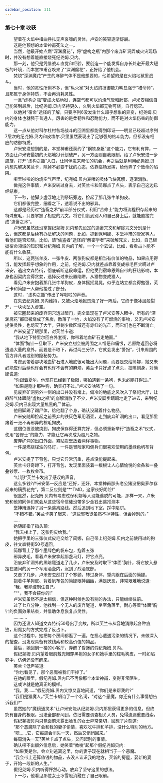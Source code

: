```yaml
---
sidebar_position: 311
---
```

### 第七十章 收获  


　　望着在火焰中扭曲挣扎无声哀嚎的灵体，卢安的笑容逐渐舒展。  
　　这是他预想的本堂神甫死法之一。  
　　当然，他最开始点燃“深渊魔花”，将“虚构之瓶”内那个废弃矿洞弄成火灾现场时，并没有想着能直接烧死纪尧姆.贝内。  
　　那一刻，他只是凭借战斗直觉和经验，要创造一个能发挥自身长处避开最大短板的环境，而本堂神甫召唤来了“深渊魔花”，正好给了他机会。  
　　焚烧“深渊魔花”产生的麻醉气体不是他想要的，他希望的是在火焰地狱里战斗。  
　　当时，他的灵性所剩不多，但“纵火家”对火焰的抵御能力明显强于“猎命师”，且那属于身体特质，不会再消耗灵性。  
　　一旦“虚构之瓶”变成火焰地狱，连空气都可以灼烧气管和肺部，卢米安相信自己能笑到最后，比纪尧姆.贝内坚持更久，久到火焰都无物可烧，自行熄灭。  
　　以他对“宿命”途径的了解，只要序列6没发生什么超乎想象的异变，纪尧姆.贝内的身体也就强于普通人，厉害的是柔韧性和忍耐能力，而不是对火焰伤害的防御能力。  
　　这一点从他对科尔杜村各场战斗的回溯里都能得到印证——明显已经超过序列7层次的纪尧姆.贝内和皮埃尔.贝里虽然表现出了足够强的格斗能力，但都没有相应的防御特质。  
　　卢米安没想到的是，本堂神甫还契约了“钢铁身躯”这个能力，它有利有弊，一方面让卢米安最初的火焰地狱计划破产，另一方面则自我限制，给了卢米安进一步周旋，打开“虚构之瓶”入口，让同伴进来帮忙的机会，再之后就是利用纪尧姆.贝内想先解决芙兰卡，除掉不必要干扰的心态，依靠临场发挥，给他弄了个致命的陷阱。  
　　噼里啪啦的灼烧空气声里，纪尧姆.贝内哀嚎的灵体飞快瓦解，逐渐消散。  
　　做完这件事情，卢米安转过身去，对芙兰卡和简娜点了点头，表示自己这边已经结束。  
　　下一秒，他脚步虚浮地走到祭坛旁边，捡起了那几张牛羊狗皮。  
　　它们都很完整，细看之下，透着说不出的邪异。  
　　这都是经历过“造畜之术”前半部分仪式，利用“苦修士”能力将流程积存起来的特殊皮毛，只要掌握了相应的咒文，将它们裹到别人和自己身上后，就能直接完成“造畜之术”。  
　　卢米安虽然还没掌握纪尧姆.贝内预先设定的造畜咒文和解除咒文分别是什么，但这都是后续有办法解决的问题，比如，抓到保利娜、本堂神甫的管家等人，看他们是否知晓，比如，请“偷盗者”途径的“解密学者”来破解咒文，比如，自己根据宿命领域的知识和对纪尧姆.贝内的了解，一个一个去试，比如，看看占卜能不能有什么收获。  
　　所以，这两张羊皮、一张牛皮、两张狗皮都是相当有价值的物品，如果应用得当，能发挥超乎想象的作用，之前，纪尧姆.贝内就差点靠着变成棕毛巨犬瞒过卢米安，逃出文森特街，彻底斩断这段命运，但他受到宿命恩赐自带的狂热影响，本身也因契约变得贪婪，选择反过来设置陷阱，从猎物变成猎人。  
　　看见卢米安抱着那几张牛羊狗皮，身体摇摇晃晃，似乎连站立都变得勉强，芙兰卡和简娜一人帮他接过了部分。  
　　这时，“虚构之瓶”传出了哗啦啦的声音。  
　　在失去纪尧姆.贝内维持，又被火焰地狱焚烧了好一阵后，它终于像冰层般裂开，一块块坠入虚空。  
　　被它圈起来的废弃洞穴透过暗门，完全呈现在了卢米安等人眼中，所有的“深渊魔花”都已被烧成了焦炭，散落了一地，火焰没有了可燃烧的事物，又无卢米安提供灵性，也熄灭了大半，只剩少数区域还有赤红的光芒，而它们也在不断消亡。  
　　卢米安望了眼那里，对芙兰卡道:  
　　“我从地下特里尔回白外套街，你带着地血矿石走地面。”  
　　“体面”胸针一旦取下，卢米安立刻会被周围之人憎恶和痛恨，若原路返回必将遭遇大量的意外，而要是不取下，再过两三分钟，它就会发出“警报”，引来周围的官方非凡者或别的隐秘势力。  
　　考虑到带着那块地血矿石进入地底很可能出大问题，而要是交给简娜，她又未必能应付后续也许会有也许不会有的麻烦，芙兰卡只好点了点头，抿嘴侧身，对简娜说道:  
　　“你跟着夏尔，他现在已经到了极限，哪怕遇到一条狗，也未必能打得过。”  
　　“如果是刚才那种狗，确实打不过。”卢米安咕哝了一句。  
　　见废弃矿洞另外一侧的出口并没有堵上，偏冷的地底之风吹入了祭祀大厅，让麻醉气体跟随“虚构之瓶”的崩解消散了不少，卢米安脚步蹒跚地走了进去，来到纪尧姆.贝内已出现大量焦黑的尸体前。  
　　他用脚踢了踢尸体，给他翻了个身，确认没藏着什么物品。  
　　卢米安随即捡起之前丢弃的铁灰色军用酒壶，走到废弃矿洞的出口，看见那里瘫着一张不再邪异的棕毛狗皮。  
　　这個位置没被烧到，狗皮保存得还算完好，但必须重新举行“造畜之术”仪式，使用“苦修士”的能力，才能让它再次成为超凡之物。  
　　废弃矿洞的出口外面，紧贴岩壁放着两样事物。  
　　一件是燃烧煤油的马灯，一件是冒险家和佣兵们很喜欢使用的墨绿色帆布背包。  
　　卢米安提了下背包，只觉它异常沉重，差点没能提起来。  
　　芙兰卡好奇蹲下，打开背包，发现里面装着一根根让人心情愉悦的金条和一叠叠钞票、一枚枚金币。  
　　“哇哦!”芙兰卡发出了感叹的声音。  
　　这么多钱?卢米安第一反应是“还好，还好，本堂神甫那头老公猪没把奥萝尔存起来的稿费花完”，第二反应则是“艹TMD，这家伙好阴险!”  
　　很显然，纪尧姆.贝内有考虑过保利娜等人没能逃脱的可能，那样一来，卢米安和他的同伴们就会从这些宿命信徒没带多少金钱出逃推测本  
　　堂神甫选择了另一条逃离路线，然后追到地下室，踩中陷阱。  
　　“不错不错。”芙兰卡笑了起来，“这些邪教徒虽然不掉特性，但会掉别的。”  
　　…..  
　　她随即指了指头顶:  
　　“我去楼上了，这张狗皮给我。”  
　　她把手里的三张仪式皮毛交给了简娜，自己带上纪尧姆.贝内之前使用过的狗皮，往文森特街50号返回。  
　　简娜背上了那个墨绿色的帆布包，抱着五张  
　　邪异皮毛，看着卢米安拿起那盏马灯，将它点亮。  
　　沿废弃矿洞外的黑暗隧道走了几步，卢米安及时取下“体面”胸针，将它放入悬挂在腰间的另一个军用酒壶内，沉到了烈酒底部。  
　　又走了几步，卢米安忽然打了个寒颤，转过身体，望向跟在后面的简娜。  
　　抱着牛羊狗皮、背着帆布包的简娜眼神幽幽，满是厌恶，非常艰难地说道:  
　　“我，我能控制住自己。  
　　“艹，我不会揍你的!”  
　　卢米安虽然不是太相信，但这种时候也没有别的办法，只能继续往前。  
　　过了七八分钟，他找到一个无人的废弃隧道，坐至角落里，耐心等着“体面”胸针的负面效果结束，并借助休息恢复点灵性。  
　　...........  
　　因为还没人知道文森特街50号出了变故，所以芙兰卡从容地消除起各种痕迹，用魔女的方式完成了反占卜。  
　　这个过程中，她把每个房间都逛了一遍，在担心遭遇污染的情况下，未做深入的搜查，没发现具备有效线索和较高价值的物品。  
　　最后，她回到一楼的小客厅，弄醒了昏迷的假纪尧姆.贝内。  
　　假纪尧姆.贝内望着眼前戴兜帽穿黑袍的女子和她手里的棕毛狗皮，一时如陷梦中，仿佛还没有醒来。  
　　芙兰卡低声笑道:  
　　“你也看见了，那个恶魔被我们干掉了。”  
　　在她的眼里，假纪尧姆.贝内已不再像那个本堂神甫，变得非常陌生。  
　　这或许就是他真正的模样。  
　　“我，我……”假纪尧姆.贝内又惊又喜地问道，“你们是来帮我的?”  
　　“我们是猎魔人。”芙兰卡胡诌了一个名词，“对这个恶魔，你还有什么事情想告诉我们?”  
　　虽然她的“魔镜通灵术”让卢米安能从纪尧姆.贝内那里获得更多的信息，但终究有自身的极限，没法全部都问到，依旧需要调查相关人员，免得遗漏重要线索。  
　　假纪尧姆贝内只觉面前未露出脸孔的女士异常亲切，回想了片刻道:  
　　“那个恶魔除了会和我的妻子偷情，喜欢吃牛排和羊排，没什么特别的地方。  
　　“嗯……它，它每周会消失一天，然后又悄悄回来。”  
　　每周消失一天?芙兰卡点了点头，又问起别的事情。  
　　确认榨不出额外信息后，她笑着“教唆”起那个假纪尧姆贝内:  
　　“如果我是你，会立刻逃离这里，你的妻子现在就相当于一个恶魔。  
　　“我会带上还算值钱的物品，去没人认识我的地方，买新的房屋，娶新的妻子，开始一段新的人生。”  
　　假纪尧姆.贝内听得怦然心动，放弃了坚守这里的想法。  
　　下一秒，他看见那位女士冰雪般消融在了自己眼前。  
